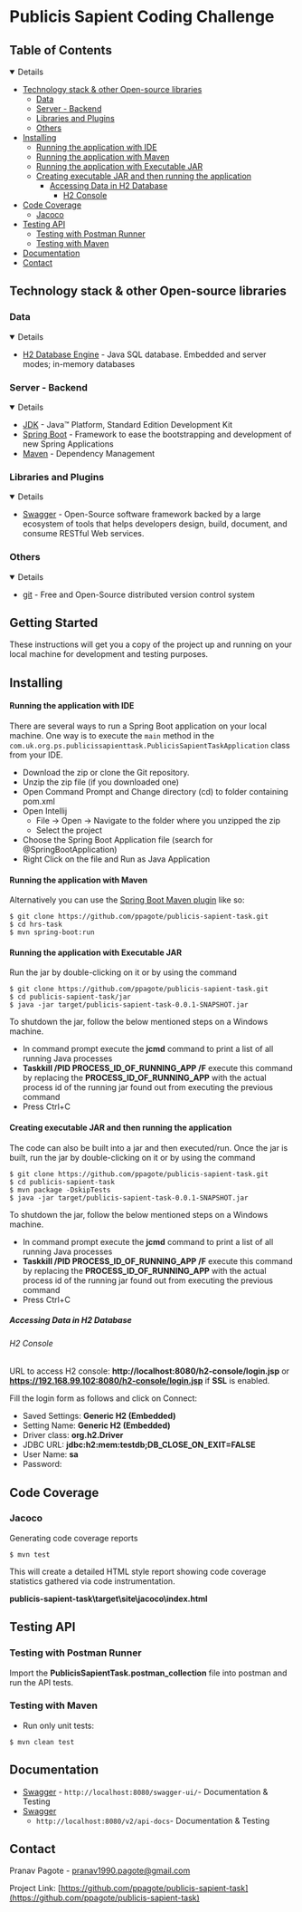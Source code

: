 # Publicis Sapient Coding Challenge

<!-- TABLE OF CONTENTS -->

## Table of Contents

<details open="open">
   <ul>
      <li>
         <a href="#technology-stack---other-open-source-libraries">Technology stack &amp; other Open-source libraries</a>
         <ul>
            <li><a href="#data">Data</a></li>
            <li><a href="#server---backend">Server - Backend</a></li>
            <li><a href="#libraries-and-plugins">Libraries and Plugins</a></li>
            <li><a href="#others">Others</a></li>
         </ul>
      </li>
      <li>
         <a href="#installing">Installing</a>
         <ul>
            <li><a href="#running-the-application-with-ide">Running the application with IDE</a></li>
            <li><a href="#running-the-application-with-maven">Running the application with Maven</a></li>
            <li><a href="#running-the-application-with-executable-jar">Running the application with Executable JAR</a></li>
            <li>
               <a href="#creating-executable-jar-and-then-running-the-application">Creating executable JAR and then running the application</a>
               <ul>
                  <li>
                     <a href="#accessing-data-in-h2-database">Accessing Data in H2 Database</a>
                     <ul>
                        <li><a href="#h2-console">H2 Console</a></li>
                     </ul>
                  </li>
               </ul>
            </li>
         </ul>
      </li>
      <li>
         <a href="#code-coverage">Code Coverage</a>
         <ul>
            <li><a href="#jacoco">Jacoco</a></li>
         </ul>
      </li>
      <li>
         <a href="#testing-api">Testing API</a>
         <ul>
            <li><a href="#testing-with-postman-runner">Testing with Postman Runner</a></li>
            <li><a href="#testing-with-maven">Testing with Maven</a></li>
         </ul>
      </li>
 <li><a href="#documentation">Documentation</a></li>
      <li><a href="#contact">Contact</a></li>
   </ul>
</details>

## Technology stack & other Open-source libraries

### Data

<details open="open">
   <ul>
      <li><a href="https://www.h2database.com/html/main.html">H2 Database Engine</a> - Java SQL database. Embedded and server modes; in-memory databases</li>
   </ul>
</details>

### Server - Backend

<details open="open">
   <ul>
      <li><a href="http://www.oracle.com/technetwork/java/javase/downloads/jdk8-downloads-2133151.html">JDK</a> - Java™ Platform, Standard Edition Development Kit</li>
      <li><a href="https://spring.io/projects/spring-boot">Spring Boot</a> - Framework to ease the bootstrapping and development of new Spring Applications</li>
      <li><a href="https://maven.apache.org/">Maven</a> - Dependency Management</li>
   </ul>
</details>

### Libraries and Plugins

<details open="open">
   <ul>
      <li><a href="https://swagger.io/">Swagger</a> - Open-Source software framework backed by a large ecosystem of tools that helps developers design, build, document, and consume RESTful Web services.</li>
   </ul>
</details>

### Others

<details open="open">
   <ul>
      <li><a href="https://git-scm.com/">git</a> - Free and Open-Source distributed version control system</li>
   </ul>
</details>

## Getting Started

These instructions will get you a copy of the project up and running on your local machine for development and testing
purposes.

## Installing

#### Running the application with IDE

There are several ways to run a Spring Boot application on your local machine. One way is to execute the `main` method
in the `com.uk.org.ps.publicissapienttask.PublicisSapientTaskApplication` class from your IDE.

* Download the zip or clone the Git repository.
* Unzip the zip file (if you downloaded one)
* Open Command Prompt and Change directory (cd) to folder containing pom.xml
* Open Intellij
    * File -> Open -> Navigate to the folder where you unzipped the zip
    * Select the project
* Choose the Spring Boot Application file (search for @SpringBootApplication)
* Right Click on the file and Run as Java Application

#### Running the application with Maven

Alternatively you can use
the [Spring Boot Maven plugin](https://docs.spring.io/spring-boot/docs/current/reference/html/build-tool-plugins-maven-plugin.html)
like so:

```shell
$ git clone https://github.com/ppagote/publicis-sapient-task.git
$ cd hrs-task
$ mvn spring-boot:run
```
#### Running the application with Executable JAR

Run the jar by double-clicking on it
or by using the command

```shell
$ git clone https://github.com/ppagote/publicis-sapient-task.git
$ cd publicis-sapient-task/jar
$ java -jar target/publicis-sapient-task-0.0.1-SNAPSHOT.jar
```

To shutdown the jar, follow the below mentioned steps on a Windows machine.

* In command prompt execute the **jcmd** command to print a list of all running Java processes
* **Taskkill /PID PROCESS_ID_OF_RUNNING_APP /F** execute this command by replacing the **PROCESS_ID_OF_RUNNING_APP**
  with the actual process id of the running jar found out from executing the previous command
* Press Ctrl+C

#### Creating executable JAR and then running the application

The code can also be built into a jar and then executed/run. Once the jar is built, run the jar by double-clicking on it
or by using the command

```shell
$ git clone https://github.com/ppagote/publicis-sapient-task.git
$ cd publicis-sapient-task
$ mvn package -DskipTests
$ java -jar target/publicis-sapient-task-0.0.1-SNAPSHOT.jar
```

To shutdown the jar, follow the below mentioned steps on a Windows machine.

* In command prompt execute the **jcmd** command to print a list of all running Java processes
* **Taskkill /PID PROCESS_ID_OF_RUNNING_APP /F** execute this command by replacing the **PROCESS_ID_OF_RUNNING_APP**
  with the actual process id of the running jar found out from executing the previous command
* Press Ctrl+C
##### Accessing Data in H2 Database

###### H2 Console

URL to access H2 console: **http://localhost:8080/h2-console/login.jsp**
or **https://192.168.99.102:8080/h2-console/login.jsp** if **SSL** is enabled.

Fill the login form as follows and click on Connect:

* Saved Settings: **Generic H2 (Embedded)**
* Setting Name: **Generic H2 (Embedded)**
* Driver class: **org.h2.Driver**
* JDBC URL: **jdbc:h2:mem:testdb;DB_CLOSE_ON_EXIT=FALSE**
* User Name: **sa**
* Password:

## Code Coverage

### Jacoco

Generating code coverage reports

```shell
$ mvn test
```

This will create a detailed HTML style report showing code coverage statistics gathered via code instrumentation.

**publicis-sapient-task\target\site\jacoco\index.html**

## Testing API

### Testing with Postman Runner

Import the **PublicisSapientTask.postman_collection** file into postman and run the API tests.

### Testing with Maven

* Run only unit tests:

```shell
$ mvn clean test
```

## Documentation

* [Swagger](http://localhost:8080/swagger-ui/) - `http://localhost:8080/swagger-ui/`- Documentation & Testing
* [Swagger](http://localhost:8080/v2/api-docs)
    - `http://localhost:8080/v2/api-docs`- Documentation & Testing

<!-- CONTACT -->

## Contact

Pranav Pagote - pranav1990.pagote@gmail.com

Project Link: [https://github.com/ppagote/publicis-sapient-task](https://github.com/ppagote/publicis-sapient-task)